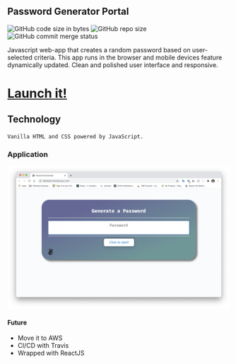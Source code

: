 ## Password Generator Portal

![GitHub code size in bytes](https://img.shields.io/github/languages/code-size/lfernandez79/pwdGenerator)
![GitHub repo size](https://img.shields.io/github/repo-size/lfernandez79/pwdGenerator?color=orange&logo=javascript)
![GitHub commit merge status](https://img.shields.io/github/commit-status/lfernandez79/pwdGenerator/master/d65997ca00043d42e1fb834c57fa22cde8b9e339)

Javascript web-app that creates a random password based on user-selected criteria. This app runs in the browser and mobile devices feature dynamically updated. Clean and polished user interface and responsive.

# [Launch it!](https://lfernandez79.github.io/pwdGenerator/)

## Technology
```
Vanilla HTML and CSS powered by JavaScript.
```


### Application

![password generator](./Assets/PG.png)

#### Future
* Move it to AWS
* CI/CD with Travis
* Wrapped with ReactJS

